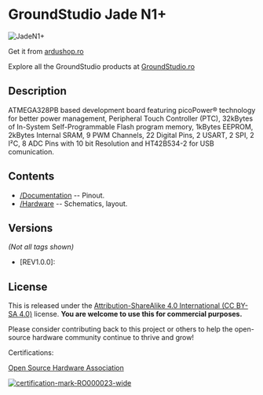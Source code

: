GroundStudio Jade N1+
====================================
![JadeN1+](https://github.com/GroundStudio/Jade_N1plus/assets/77836107/9170b000-9352-4575-82d9-11bf14fdb31c)

Get it from [ardushop.ro](https://ardushop.ro/ro/home/)

Explore all the GroundStudio products at [GroundStudio.ro](https://groundstudio.ro/)

Description
-------------------
ATMEGA328PB based development board featuring picoPower® technology for better power management, Peripheral Touch Controller (PTC), 32kBytes of In-System Self-Programmable Flash program memory,  1kBytes EEPROM, 2kBytes Internal SRAM, 9 PWM Channels, 22 Digital Pins, 2 USART, 2 SPI, 2 I²C, 8 ADC Pins with 10 bit Resolution and HT42B534-2 for USB comunication.

Contents
-------------------

* [/Documentation](https://github.com/GroundStudio/Jade_N1plus/tree/main/Documentation) -- Pinout.
* [/Hardware](https://github.com/GroundStudio/Jade_N1plus/tree/main/Hardware) -- Schematics, layout.

Versions
-------------------
*(Not all tags shown)*
- [REV1.0.0]:

License
-------------------

This is released under the [Attribution-ShareAlike 4.0 International (CC BY-SA 4.0)](https://creativecommons.org/licenses/by-sa/4.0/) license. 
**You are welcome to use this for commercial purposes.**

Please consider contributing back to this project or others to help the open-source hardware community continue to thrive and grow! 

Certifications:

[Open Source Hardware Association](https://certification.oshwa.org/ro000023.html)   
   
[![certification-mark-RO000023-wide](https://github.com/GroundStudio/Jade_N1plus/assets/77836107/9185bdd0-8e3a-4224-9fe1-ce0db616117c)
](https://certification.oshwa.org/ro000023.html)


